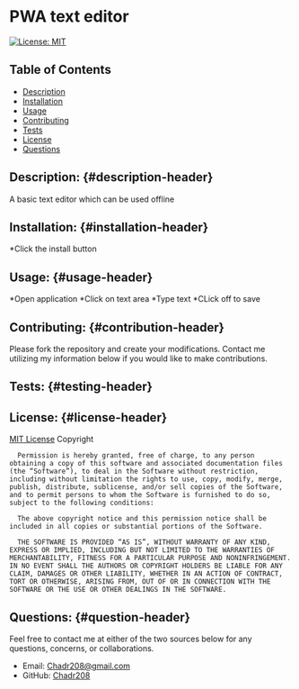 # PWA text editor
[![License: MIT](https://img.shields.io/badge/License-MIT-yellow.svg)](https://opensource.org/licenses/MIT)
## Table of Contents
* [Description](#description-header)
* [Installation](#installation-header)
* [Usage](#usage-header)
* [Contributing](#contribution-header)
* [Tests](#testing-header)
* [License](#license-header)
* [Questions](#question-header)
## Description: {#description-header}
A basic text editor which can be used offline
## Installation: {#installation-header}
*Click the install button
## Usage: {#usage-header}
*Open application
*Click on text area
*Type text
*CLick off to save
## Contributing: {#contribution-header}
Please fork the repository and create your modifications. Contact me utilizing my information below if you would like to make contributions.
## Tests: {#testing-header}

## License: {#license-header}
[MIT License](https://opensource.org/license/mit/)
Copyright <YEAR> <COPYRIGHT HOLDER>

      Permission is hereby granted, free of charge, to any person obtaining a copy of this software and associated documentation files (the “Software”), to deal in the Software without restriction, including without limitation the rights to use, copy, modify, merge, publish, distribute, sublicense, and/or sell copies of the Software, and to permit persons to whom the Software is furnished to do so, subject to the following conditions:
      
      The above copyright notice and this permission notice shall be included in all copies or substantial portions of the Software.
      
      THE SOFTWARE IS PROVIDED “AS IS”, WITHOUT WARRANTY OF ANY KIND, EXPRESS OR IMPLIED, INCLUDING BUT NOT LIMITED TO THE WARRANTIES OF MERCHANTABILITY, FITNESS FOR A PARTICULAR PURPOSE AND NONINFRINGEMENT. IN NO EVENT SHALL THE AUTHORS OR COPYRIGHT HOLDERS BE LIABLE FOR ANY CLAIM, DAMAGES OR OTHER LIABILITY, WHETHER IN AN ACTION OF CONTRACT, TORT OR OTHERWISE, ARISING FROM, OUT OF OR IN CONNECTION WITH THE SOFTWARE OR THE USE OR OTHER DEALINGS IN THE SOFTWARE.
      
      
## Questions: {#question-header}
Feel free to contact me at either of the two sources below for any questions, concerns, or collaborations. 
* Email: Chadr208@gmail.com
* GitHub: [Chadr208](https://github.com/Chadr208)
